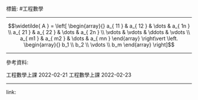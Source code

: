 標籤: #工程數學 

---

$$\widetilde{ A } = 
\left[
\begin{array}{}
a_{ 11 } & a_{ 12 } & \dots & a_{ 1n } \\
a_{ 21 } & a_{ 22 } & \dots & a_{ 2n } \\
\vdots & \vdots & \ddots & \vdots \\
a_{ m1 } & a_{ m2 } & \dots & a_{ mn }
\end{array}
\right\vert
\left.
\begin{array}{}
b_1 \\
b_2 \\
\vdots \\
b_m
\end{array}
\right]$$

---

參考資料:

工程數學上課 2022-02-21
工程數學上課 2022-02-23

---

link:

